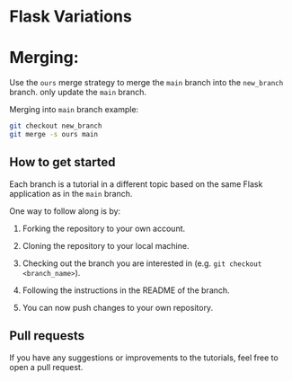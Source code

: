 # Flask Variations

# Merging:

Use the `ours` merge strategy to merge the `main` branch into the `new_branch` branch. only update the `main` branch.

Merging into `main` branch example:

```bash
git checkout new_branch
git merge -s ours main
```

## How to get started

Each branch is a tutorial in a different topic based on the same Flask application as in the `main` branch. 

One way to follow along is by:

1. Forking the repository to your own account.

2. Cloning the repository to your local machine.

3. Checking out the branch you are interested in (e.g. `git checkout <branch_name>`).

4. Following the instructions in the README of the branch.

5. You can now push changes to your own repository. 

## Pull requests

If you have any suggestions or improvements to the tutorials, feel free to open a pull request.

